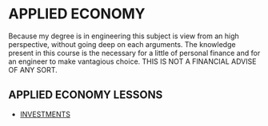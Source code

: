 # APPLIED ECONOMY
Because my degree is in engineering this subject is view from an high perspective, without going deep on each arguments. 
The knowledge present in this course is the necessary for a little of personal finance and for an engineer to make vantagious choice.
THIS IS NOT A FINANCIAL ADVISE OF ANY SORT.

## APPLIED ECONOMY LESSONS

- [INVESTMENTS](lectures/investmets/investments.md)
